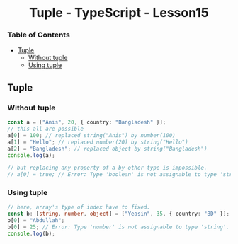 <br />
 <p align="center">
    <h1 align="center"> Tuple - TypeScript - Lesson15 </h1>
</p>

<!-- TABLE OF CONTENTS -->

### Table of Contents

- [Tuple](#tuple)
  - [Without tuple](#without-tuple)
  - [Using tuple](#using-tuple)

## Tuple

### Without tuple

```typescript
const a = ["Anis", 20, { country: "Bangladesh" }];
// this all are possible
a[0] = 100; // replaced string("Anis") by number(100)
a[1] = "Hello"; // replaced number(20) by string("Hello")
a[2] = "Bangladesh"; // replaced object by string("Bangladesh")
console.log(a);

// but replacing any property of a by other type is impossible.
// a[0] = true; // Error: Type 'boolean' is not assignable to type 'string | number | { country: string; }'.
```

### Using tuple

```typescript
// here, array's type of index have to fixed.
const b: [string, number, object] = ["Yeasin", 35, { country: "BD" }];
b[0] = "Abdullah";
b[0] = 25; // Error: Type 'number' is not assignable to type 'string'.
console.log(b);
```

<br/>
